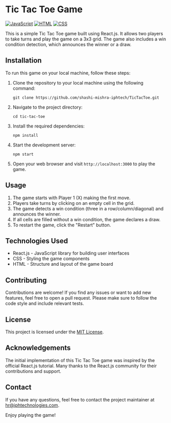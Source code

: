 # Tic Tac Toe Game
[![JavaScript](https://img.shields.io/badge/javascript-%2320232a.svg?style=for-the-badge&logo=javascript&logoColor=%23F7DF1E)](https://developer.mozilla.org/en-US/docs/Web/JavaScript)
[![HTML](https://img.shields.io/badge/html-%2320232a.svg?style=for-the-badge&logo=html5&logoColor=%23E34F26)](https://developer.mozilla.org/en-US/docs/Web/HTML)
[![CSS](https://img.shields.io/badge/css-%2320232a.svg?style=for-the-badge&logo=css3&logoColor=%231572B6)](https://developer.mozilla.org/en-US/docs/Web/CSS)


This is a simple Tic Tac Toe game built using React.js. It allows two players to take turns and play the game on a 3x3 grid. The game also includes a win condition detection, which announces the winner or a draw.

## Installation

To run this game on your local machine, follow these steps:

1. Clone the repository to your local machine using the following command:

   ```shell
   git clone https://github.com/shashi-mishra-iphtech/TicTacToe.git
   ```

2. Navigate to the project directory:

   ```shell
   cd tic-tac-toe
   ```

3. Install the required dependencies:

   ```shell
   npm install
   ```

4. Start the development server:

   ```shell
   npm start
   ```

5. Open your web browser and visit `http://localhost:3000` to play the game.

## Usage

1. The game starts with Player 1 (X) making the first move.
2. Players take turns by clicking on an empty cell in the grid.
3. The game detects a win condition (three in a row/column/diagonal) and announces the winner.
4. If all cells are filled without a win condition, the game declares a draw.
5. To restart the game, click the "Restart" button.

## Technologies Used

- React.js - JavaScript library for building user interfaces
- CSS - Styling the game components
- HTML - Structure and layout of the game board

## Contributing

Contributions are welcome! If you find any issues or want to add new features, feel free to open a pull request. Please make sure to follow the code style and include relevant tests.

## License

This project is licensed under the [MIT License](LICENSE).

## Acknowledgements

The initial implementation of this Tic Tac Toe game was inspired by the official React.js tutorial. Many thanks to the React.js community for their contributions and support.

## Contact

If you have any questions, feel free to contact the project maintainer at hr@iphtechnologies.com.

Enjoy playing the game!
